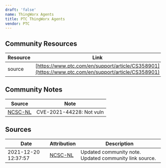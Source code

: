 ```yaml
---
draft: 'false'
name: ThingWorx Agents
title: PTC ThingWorx Agents
vendor: PTC
---
```



## Community Resources
| Resource | Link |
| --- | --- |
| source | [https://www.ptc.com/en/support/article/CS358901](https://www.ptc.com/en/support/article/CS358901) |

## Community Notes
| Source | Note |
| --- | --- |
| [NCSC-NL](https://github.com/NCSC-NL/log4shell/blob/main/software/README.md) | CVE-2021-44228: Not vuln </ul> |

## Sources
| Date | Attribution | Description |
| --- | --- | --- |
| 2021-12-20 12:37:57 | [NCSC-NL](https://github.com/NCSC-NL/log4shell/blob/main/software/README.md) | Updated community note. Updated community link source.  |
